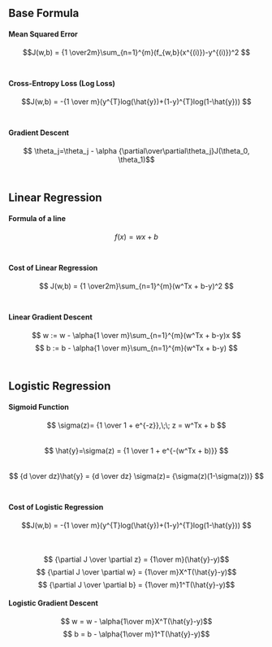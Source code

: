 ## Base Formula
#### Mean Squared Error

$$J(w,b) = {1 \over2m}\sum_{n=1}^{m}(f_{w,b}(x^{(i)})-y^{(i)})^2 $$
<br>
#### Cross-Entropy Loss (Log Loss)

$$J(w,b) = -{1 \over m}(y^{T}log(\hat{y})+(1-y)^{T}log(1-\hat{y})) $$
<br>
#### Gradient Descent

$$ \theta_j=\theta_j - \alpha {\partial\over\partial\theta_j}J(\theta_0, \theta_1)$$
<br>

## Linear Regression

#### Formula of a line
$$ f(x)=wx+b $$
<br>
#### Cost of Linear Regression
$$ J(w,b) = {1 \over2m}\sum_{n=1}^{m}(w^Tx + b-y)^2  $$
<br>
#### Linear Gradient Descent
$$ w := w - \alpha{1 \over m}\sum_{n=1}^{m}(w^Tx + b-y)x  $$
$$ b := b - \alpha{1 \over m}\sum_{n=1}^{m}(w^Tx + b-y) $$
<br>

## Logistic Regression
#### Sigmoid Function
$$ \sigma(z)= {1 \over 1 + e^{-z}},\;\; z = w^Tx + b $$
<br>
$$ \hat{y}=\sigma(z) = {1 \over 1 + e^{-(w^Tx + b)}} $$
<br>
$$ {d \over dz}\hat{y} = {d \over dz} \sigma(z)= {\sigma(z)(1-\sigma(z))} $$
<br>

#### Cost of Logistic Regression
$$J(w,b) = -{1 \over m}(y^{T}log(\hat{y})+(1-y)^{T}log(1-\hat{y})) $$
<br>
<br>
$$ {\partial J \over \partial z} = {1\over m}(\hat{y}-y)$$
$$ {\partial J \over \partial w} = {1\over m}X^T(\hat{y}-y)$$
$$ {\partial J \over \partial b} = {1\over m}1^T(\hat{y}-y)$$

#### Logistic Gradient Descent
$$ w = w - \alpha{1\over m}X^T(\hat{y}-y)$$
$$ b = b - \alpha{1\over m}1^T(\hat{y}-y)$$

<br>
<br>
<br>

